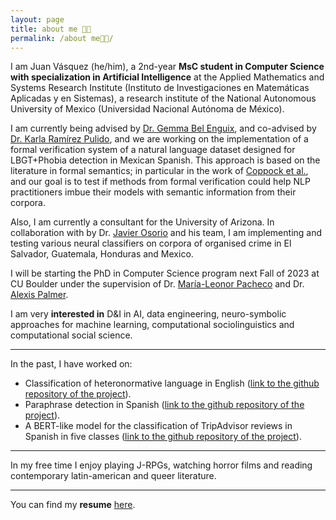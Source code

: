 ```yaml
---
layout: page
title: about me 👋🏾 
permalink: /about me👋🏾/
---
```


I am Juan Vásquez (he/him), a 2nd-year **MsC student in Computer Science with specialization in Artificial Intelligence** at the Applied Mathematics and Systems Research Institute (Instituto de Investigaciones en Matemáticas Aplicadas y en Sistemas), a research institute of the National Autonomous University of Mexico (Universidad Nacional Autónoma de México).

I am currently being advised by [Dr. Gemma Bel Enguix](https://scholar.google.com/citations?hl=en&user=RXWYz10AAAAJ), and co-advised by [Dr. Karla Ramírez Pulido](https://www.fciencias.unam.mx/directorio/34006), and we are working on the implementation of a formal verification system of a natural language dataset designed for LBGT+Phobia detection in Mexican Spanish. This approach is based on the literature in formal semantics; in particular in the work of  [Coppock et al.](https://eecoppock.info/bootcamp/Invitation_to_formal_semantics-2022Jan18.pdf), and our goal is to test if methods from formal verification could help NLP practitioners imbue their models with semantic information from their corpora.

Also, I am currently a consultant for the University of Arizona. In collaboration with by Dr. [Javier Osorio](https://www.javierosorio.net) and his team, I am implementing and testing various neural classifiers on corpora of organised crime in El Salvador, Guatemala, Honduras and Mexico.

I will be starting the PhD in Computer Science program next Fall of 2023 at CU Boulder under the supervision of Dr. [María-Leonor Pacheco](https://scholar.google.com/citations?hl=en&user=uKhleBwAAAAJ) and Dr. [Alexis Palmer](https://scholar.google.com/citations?hl=en&user=NVxAbD8AAAAJ).

I am very **interested in** D&I in AI, data engineering, neuro-symbolic approaches for machine learning, computational sociolinguistics and computational social science.

---

In the past, I have worked on:

- Classification of heteronormative language in English ([link to the github repository of the project](https://github.com/juanmvsa/HeteroCorpus)).
- Paraphrase detection in Spanish ([link to the github repository of the project](https://sites.google.com/view/par-mex/home)).
- A BERT-like model for the classification of TripAdvisor reviews in Spanish in five classes ([link to the github repository of the project](https://github.com/juanmvsa/Sentiment-Analysis-TripAdvisor-Spanish)).

---

In my free time I enjoy playing J-RPGs, watching horror films and reading contemporary latin-american and queer literature.

---

You can find my **resume** [here](https://juanmvsa.github.io/docs/cv.pdf).

